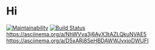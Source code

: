 # Hi
[![Maintainability](https://api.codeclimate.com/v1/badges/dbda8674c0fbc65eaefb/maintainability)](https://codeclimate.com/github/Nero28/frontend-project-lvl1/maintainability)
[![Build Status](https://travis-ci.org/Nero28/frontend-project-lvl1.svg?branch=master)](https://travis-ci.org/Nero28/frontend-project-lvl1)
https://asciinema.org/a/NhWVva3j6AyX3tAZLQkuNVAE5
https://asciinema.org/a/D5xARj8SeHBDAWWJvxjoDWUFI